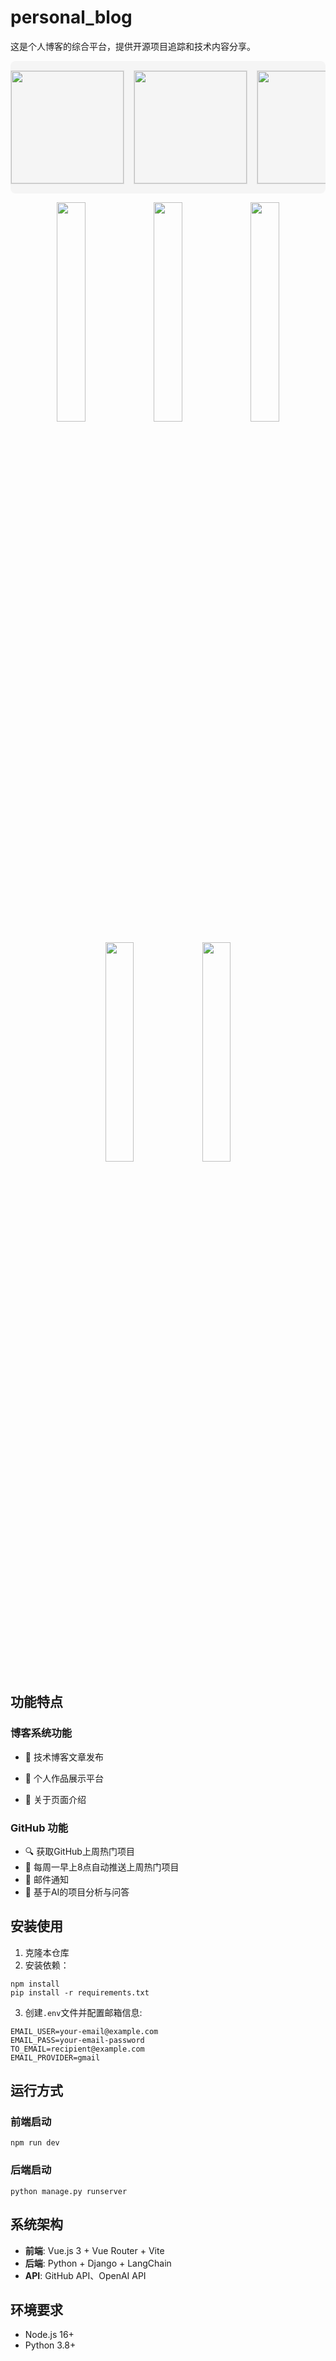 # personal_blog

这是个人博客的综合平台，提供开源项目追踪和技术内容分享。

<div style="display: flex; overflow-x: auto; gap: 15px; padding: 15px 0; background: #f5f5f5; border-radius: 8px;">
  <img src="https://github.com/user-attachments/assets/c8c5c838-4fa0-4aed-a9ab-8820704ebfdc" style="height: 180px; border: 1px solid #ddd;">
  <img src="https://github.com/user-attachments/assets/c480d499-9eac-4dff-b4d4-b54b6e646dc8" style="height: 180px; border: 1px solid #ddd;">
  <img src="https://github.com/user-attachments/assets/f021caee-9f07-4331-b497-177ca3cd7da0" style="height: 180px; border: 1px solid #ddd;">
  <img src="https://github.com/user-attachments/assets/670cd472-36f0-405d-b415-10656e22b279" style="height: 180px; border: 1px solid #ddd;">
  <img src="https://github.com/user-attachments/assets/0c2bec20-9de9-4b03-b751-1d7ea16277bc" style="height: 180px; border: 1px solid #ddd;">
</div>

<p align="center">
  <img src="https://github.com/user-attachments/assets/c8c5c838-4fa0-4aed-a9ab-8820704ebfdc" width="30%">
  <img src="https://github.com/user-attachments/assets/c480d499-9eac-4dff-b4d4-b54b6e646dc8" width="30%">
  <img src="https://github.com/user-attachments/assets/f021caee-9f07-4331-b497-177ca3cd7da0" width="30%">
</p>

<p align="center">
  <img src="https://github.com/user-attachments/assets/670cd472-36f0-405d-b415-10656e22b279" width="30%">
  <img src="https://github.com/user-attachments/assets/0c2bec20-9de9-4b03-b751-1d7ea16277bc" width="30%">
</p>




## 功能特点

### 博客系统功能

- 📝 技术博客文章发布

- 🎨 个人作品展示平台

- 👤 关于页面介绍

  

### GitHub 功能

- 🔍 获取GitHub上周热门项目
- 📅 每周一早上8点自动推送上周热门项目
- 📧 邮件通知
- 🤖 基于AI的项目分析与问答

## 安装使用

1. 克隆本仓库
2. 安装依赖：

```
npm install
pip install -r requirements.txt
```

3. 创建`.env`文件并配置邮箱信息:

```
EMAIL_USER=your-email@example.com
EMAIL_PASS=your-email-password
TO_EMAIL=recipient@example.com
EMAIL_PROVIDER=gmail
```

## 运行方式

### 前端启动

```
npm run dev
```

### 后端启动

```
python manage.py runserver
```

## 系统架构

- **前端**: Vue.js 3 + Vue Router + Vite
- **后端**: Python + Django + LangChain
- **API**: GitHub API、OpenAI API

## 环境要求

- Node.js 16+
- Python 3.8+
